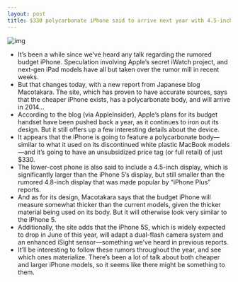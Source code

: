 ```yaml
---
layout: post
title: $330 polycarbonate iPhone said to arrive next year with 4.5-inch display
---
```

![img](http://media.idownloadblog.com/wp-content/uploads/2013/01/3gs-up-close.jpg)
* It’s been a while since we’ve heard any talk regarding the rumored budget iPhone. Speculation involving Apple’s secret iWatch project, and next-gen iPad models have all but taken over the rumor mill in recent weeks.
* But that changes today, with a new report from Japanese blog Macotakara. The site, which has proven to have accurate sources, says that the cheaper iPhone exists, has a polycarbonate body, and will arrive in 2014…
* According to the blog (via AppleInsider), Apple’s plans for its budget handset have been pushed back a year, as it continues to iron out its design. But it still offers up a few interesting details about the device.
* It appears that the iPhone is going to feature a polycarbonate body—similar to what it used on its discontinued white plastic MacBook models—and it’s going to have an unsubsidized price tag (or full retail) of just $330.
* The lower-cost phone is also said to include a 4.5-inch display, which is significantly larger than the iPhone 5’s display, but still smaller than the rumored 4.8-inch display that was made popular by “iPhone Plus” reports.
* And as for its design, Macotakara says that the budget iPhone will measure somewhat thicker than the current models, given the thicker material being used on its body. But it will otherwise look very similar to the iPhone 5.
* Additionally, the site adds that the iPhone 5S, which is widely expected to drop in June of this year, will adapt a dual-flash camera system and an enhanced iSight sensor—something we’ve heard in previous reports.
* It’ll be interesting to follow these rumors throughout the year, and see which ones materialize. There’s been a lot of talk about both cheaper and larger iPhone models, so it seems like there might be something to them.

